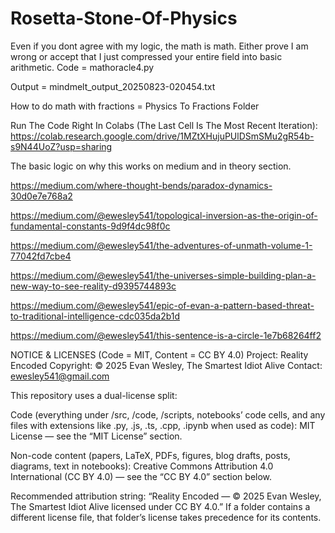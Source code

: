 # Rosetta-Stone-Of-Physics
Even if you dont agree with my logic, the math is math. Either prove I am wrong or accept that I just compressed your entire field into basic arithmetic. 
Code = mathoracle4.py


Output = mindmelt_output_20250823-020454.txt


How to do math with fractions = Physics To Fractions Folder


Run The Code Right In Colabs (The Last Cell Is The Most Recent Iteration): https://colab.research.google.com/drive/1MZtXHujuPUlDSmSMu2gR54b-s9N44UoZ?usp=sharing


The basic logic on why this works on medium and in theory section.

https://medium.com/where-thought-bends/paradox-dynamics-30d0e7e768a2

https://medium.com/@ewesley541/topological-inversion-as-the-origin-of-fundamental-constants-9d9f4dc98f0c

https://medium.com/@ewesley541/the-adventures-of-unmath-volume-1-77042fd7cbe4

https://medium.com/@ewesley541/the-universes-simple-building-plan-a-new-way-to-see-reality-d9395744893c

https://medium.com/@ewesley541/epic-of-evan-a-pattern-based-threat-to-traditional-intelligence-cdc035da2b1d

https://medium.com/@ewesley541/this-sentence-is-a-circle-1e7b68264ff2



NOTICE & LICENSES (Code = MIT, Content = CC BY 4.0)
Project: Reality Encoded
Copyright: © 2025 Evan Wesley, The Smartest Idiot Alive
Contact: ewesley541@gmail.com

This repository uses a dual-license split:

Code (everything under /src, /code, /scripts, notebooks’ code cells, and any files with extensions like .py, .js, .ts, .cpp, .ipynb when used as code):
MIT License — see the “MIT License” section.

Non-code content (papers, LaTeX, PDFs, figures, blog drafts, posts, diagrams, text in notebooks):
Creative Commons Attribution 4.0 International (CC BY 4.0) — see the “CC BY 4.0” section below.

Recommended attribution string:
“Reality Encoded — © 2025 Evan Wesley, The Smartest Idiot Alive licensed under CC BY 4.0.”
If a folder contains a different license file, that folder’s license takes precedence for its contents.
